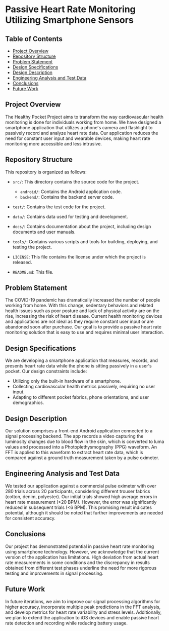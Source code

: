 # Passive Heart Rate Monitoring Utilizing Smartphone Sensors

## Table of Contents
- [Project Overview](#project-overview)
- [Repository Structure](#repository-structure)
- [Problem Statement](#problem-statement)
- [Design Specifications](#design-specifications)
- [Design Description](#design-description)
- [Engineering Analysis and Test Data](#engineering-analysis-and-test-data)
- [Conclusions](#conclusions)
- [Future Work](#future-work)

## Project Overview
The Healthy Pocket Project aims to transform the way cardiovascular health monitoring is done for individuals working from home. We have designed a smartphone application that utilizes a phone's camera and flashlight to passively record and analyze heart rate data. Our application reduces the need for constant user input and wearable devices, making heart rate monitoring more accessible and less intrusive.

## Repository Structure
This repository is organized as follows:

- `src/`: This directory contains the source code for the project.
  - `android/`: Contains the Android application code.
  - `backend/`: Contains the backend server code.

- `test/`: Contains the test code for the project.

- `data/`: Contains data used for testing and development.

- `docs/`: Contains documentation about the project, including design documents and user manuals.

- `tools/`: Contains various scripts and tools for building, deploying, and testing the project.

- `LICENSE`: This file contains the license under which the project is released.

- `README.md`: This file.

## Problem Statement
The COVID-19 pandemic has dramatically increased the number of people working from home. With this change, sedentary behaviors and related health issues such as poor posture and lack of physical activity are on the rise, increasing the risk of heart disease. Current health monitoring devices and applications are not ideal as they require constant user input or are abandoned soon after purchase. Our goal is to provide a passive heart rate monitoring solution that is easy to use and requires minimal user interaction.

## Design Specifications
We are developing a smartphone application that measures, records, and presents heart rate data while the phone is sitting passively in a user's pocket. Our design constraints include:
- Utilizing only the built-in hardware of a smartphone.
- Collecting cardiovascular health metrics passively, requiring no user input.
- Adapting to different pocket fabrics, phone orientations, and user demographics.

## Design Description
Our solution comprises a front-end Android application connected to a signal processing backend. The app records a video capturing the luminosity changes due to blood flow in the skin, which is converted to luma values and processed into a Photoplethysmography (PPG) waveform. An FFT is applied to this waveform to extract heart rate data, which is compared against a ground truth measurement taken by a pulse oximeter.

## Engineering Analysis and Test Data
We tested our application against a commercial pulse oximeter with over 280 trials across 20 participants, considering different trouser fabrics (cotton, denim, polyester). Our initial trials showed high average errors in heart rate measurement (>20 BPM). However, the error was significantly reduced in subsequent trials (<6 BPM). This promising result indicates potential, although it should be noted that further improvements are needed for consistent accuracy.

## Conclusions
Our project has demonstrated potential in passive heart rate monitoring using smartphone technology. However, we acknowledge that the current version of the application has limitations. High deviation from actual heart rate measurements in some conditions and the discrepancy in results obtained from different test phases underline the need for more rigorous testing and improvements in signal processing.

## Future Work
In future iterations, we aim to improve our signal processing algorithms for higher accuracy, incorporate multiple peak predictions in the FFT analysis, and develop metrics for heart rate variability and stress levels. Additionally, we plan to extend the application to iOS devices and enable passive heart rate detection and recording while reducing battery usage.
